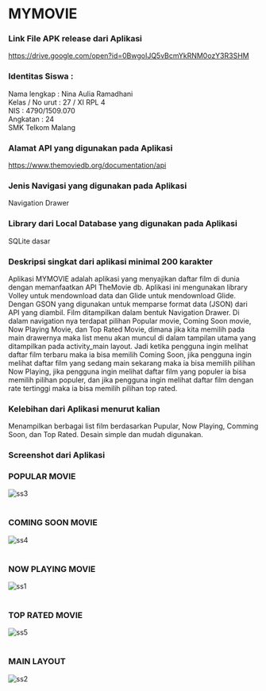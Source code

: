 # MYMOVIE

### Link File APK release dari Aplikasi 
https://drive.google.com/open?id=0BwgoIJQ5vBcmYkRNM0ozY3R3SHM

### Identitas Siswa :
 Nama lengkap : Nina Aulia Ramadhani
<br> Kelas / No urut : 27 / XI RPL 4
<br> NIS : 4790/1509.070 
<br> Angkatan : 24
<br> SMK Telkom Malang
### Alamat API yang digunakan pada Aplikasi 
https://www.themoviedb.org/documentation/api
### Jenis Navigasi yang digunakan pada Aplikasi 
Navigation Drawer
### Library dari Local Database yang digunakan pada Aplikasi
SQLite dasar
### Deskripsi singkat dari aplikasi minimal 200 karakter
Aplikasi MYMOVIE adalah aplikasi yang menyajikan daftar film di dunia dengan memanfaatkan API TheMovie db. 
Aplikasi ini mengunakan library Volley untuk mendownload data dan Glide untuk mendownload Glide. 
Dengan GSON yang digunakan untuk memparse format data (JSON) dari API yang diambil.
Film ditampilkan dalam bentuk Navigation Drawer. Di dalam navigation nya terdapat pilihan Popular movie, Coming Soon movie, Now Playing Movie, dan Top Rated Movie, dimana jika kita memilih pada main drawernya maka list menu akan muncul di dalam tampilan utama yang ditampilkan pada activity_main layout.  Jadi ketika pengguna ingin melihat daftar film terbaru maka ia bisa memilih Coming Soon, jika pengguna ingin melihat daftar film yang sedang main sekarang maka ia bisa memilih pilihan Now Playing, jika pengguna ingin melihat daftar film yang populer ia bisa memilih pilihan populer, dan jika pengguna ingin melihat daftar film dengan rate tertinggi maka ia bisa memilih pilihan top rated.
### Kelebihan dari Aplikasi menurut kalian
Menampilkan berbagai list film berdasarkan Pupular, Now Playing, Comming Soon, dan Top Rated. Desain simple dan mudah digunakan.
### Screenshot dari Aplikasi

### POPULAR MOVIE <br>
![ss3](https://cloud.githubusercontent.com/assets/22069261/26035736/3db25ea8-38fb-11e7-9cf1-d3991e171804.jpeg)<br><br>
### COMING SOON MOVIE <br>
![ss4](https://cloud.githubusercontent.com/assets/22069261/26035742/5548e578-38fb-11e7-88f4-da3f15baea49.jpeg)<br><br>
### NOW PLAYING MOVIE <br>
![ss1](https://cloud.githubusercontent.com/assets/22069261/26035739/431a641c-38fb-11e7-832e-f83305f35a75.jpeg)<br><br>
### TOP RATED MOVIE <br>
![ss5](https://cloud.githubusercontent.com/assets/22069261/26035733/33650900-38fb-11e7-9892-3a2505fa5542.jpeg)<br><br>
### MAIN LAYOUT <br>
![ss2](https://cloud.githubusercontent.com/assets/22069261/26035737/4070a212-38fb-11e7-94e9-f58e972f1cfb.jpeg)<br><br>
